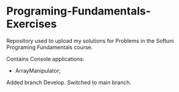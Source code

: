 # Programing-Fundamentals-Exercises

Repository used to upload my solutions for Problems in the Softuni Programing Fundamentals course.

Contains Console applications:
- ArrayManipulator;

Added branch Develop.
Switched to main branch.
